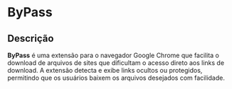 # ByPass

## Descrição

**ByPass** é uma extensão para o navegador Google Chrome que facilita o download de arquivos de sites que dificultam o acesso direto aos links de download. A extensão detecta e exibe links ocultos ou protegidos, permitindo que os usuários baixem os arquivos desejados com facilidade.
